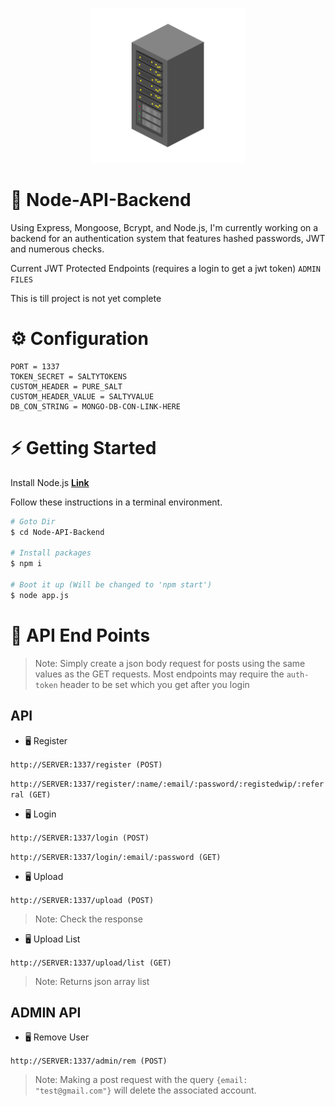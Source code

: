 <p align="center">
  <img width="248" height="248" src="https://raw.githubusercontent.com/0xWarning/Node-API-Backend/main/icon.png">
</p>

# 🍺 Node-API-Backend

Using Express, Mongoose, Bcrypt, and Node.js, 
I'm currently working on a backend for an authentication system that features hashed passwords, JWT and numerous checks.

Current JWT Protected Endpoints (requires a login to get a jwt token)
`ADMIN`
`FILES`

This is till project is not yet complete

# ⚙️ Configuration

```dotenv
PORT = 1337
TOKEN_SECRET = SALTYTOKENS
CUSTOM_HEADER = PURE_SALT
CUSTOM_HEADER_VALUE = SALTYVALUE
DB_CON_STRING = MONGO-DB-CON-LINK-HERE
```

# ⚡ Getting Started

Install Node.js **[Link](https://nodejs.org/en/download/)**

Follow these instructions in a terminal environment.

```bash
# Goto Dir
$ cd Node-API-Backend

# Install packages
$ npm i

# Boot it up (Will be changed to 'npm start')
$ node app.js

```

# 📜 API End Points

> Note: Simply create a json body request for posts using the same values as the GET requests.
> Most endpoints may require the `auth-token` header to be set which you get after you login

## API

- 🖥️ Register

`http://SERVER:1337/register (POST)`

`http://SERVER:1337/register/:name/:email/:password/:registedwip/:referral (GET)`

- 🖥️ Login

`http://SERVER:1337/login (POST)`

`http://SERVER:1337/login/:email/:password (GET)`


- 🖥️ Upload

`http://SERVER:1337/upload (POST)`
> Note: Check the response

- 🖥️ Upload List

`http://SERVER:1337/upload/list (GET)`
> Note: Returns json array list


## ADMIN API

- 🖥️ Remove User

`http://SERVER:1337/admin/rem (POST)`

> Note: Making a post request with the query `{email: "test@gmail.com"}` will delete the associated account.


